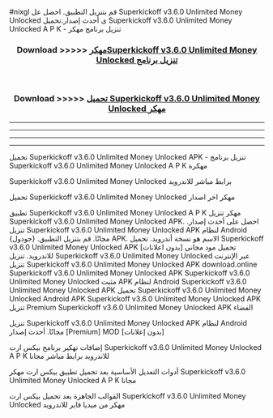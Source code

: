#nixgl قم بتنزيل التطبيق. احصل عل Superkickoff v3.6.0 Unlimited Money Unlocked  ى أحدث إصدار.تحميل Superkickoff v3.6.0 Unlimited Money Unlocked  A P K - تنزيل برنامج مهكر



<div align="center">
<h3>Download >>>>> <a href="https://ar-sites.web.app/?ar= Superkickoff v3.6.0 Unlimited Money Unlocked ">مهكرSuperkickoff v3.6.0 Unlimited Money Unlocked  تنزيل برنامج</a></h3><br>

<h3>Download >>>>> <a href="https://ar-sites.web.app/?ar= Superkickoff v3.6.0 Unlimited Money Unlocked ">تحميل Superkickoff v3.6.0 Unlimited Money Unlocked  مهكر</a></h3>
</div>


----------------------------------------------------------

----------------------------------------------------------

----------------------------------------------------------

----------------------------------------------------------


تحميل Superkickoff v3.6.0 Unlimited Money Unlocked  APK - تنزيل برنامج Superkickoff v3.6.0 Unlimited Money Unlocked  A P K مهكرة

Superkickoff v3.6.0 Unlimited Money Unlocked  برابط مباشر للاندرويد

تحميل Superkickoff v3.6.0 Unlimited Money Unlocked  مهكر اخر اصدار

تطبيق Superkickoff v3.6.0 Unlimited Money Unlocked  A P K مهكر
تنزيل Superkickoff v3.6.0 Unlimited Money Unlocked  APK. احصل على أحدث إصدار.
تنزيل Superkickoff v3.6.0 Unlimited Money Unlocked  APK لنظام Android مجانًا.
قم بتنزيل التطبيق. {جودول} APK. الاسم هو نسخة أندرويد.
تحميل Superkickoff v3.6.0 Unlimited Money Unlocked  APK [بدون اعلانات]
تحميل مود مجاني للاندرويد.
تنزيل Superkickoff v3.6.0 Unlimited Money Unlocked  عبر الإنترنت
تنزيل Superkickoff v3.6.0 Unlimited Money Unlocked  APK
download.online Superkickoff v3.6.0 Unlimited Money Unlocked  APK
Superkickoff v3.6.0 Unlimited Money Unlocked  مثبت APK لنظام Android
Superkickoff v3.6.0 Unlimited Money Unlocked  APK
تحميل Superkickoff v3.6.0 Unlimited Money Unlocked  Android APK
Superkickoff v3.6.0 Unlimited Money Unlocked  APK تنزيل Premium
Superkickoff v3.6.0 Unlimited Money Unlocked  APK الفضاء

تنزيل Superkickoff v3.6.0 Unlimited Money Unlocked  APK لنظام Android مجانًا. أحدث إصدار [Premium] MOD [بدون إعلانات]

إضافات تهكير برنامج بيكس ارت Superkickoff v3.6.0 Unlimited Money Unlocked  A P K للاندرويد برابط مباشر مجانا

أدوات التعديل الأساسية بعد تحميل تطبيق بيكس ارت مهكر Superkickoff v3.6.0 Unlimited Money Unlocked  A P K مجانا

القوالب الجاهزة بعد تحميل بيكس ارت Superkickoff v3.6.0 Unlimited Money Unlocked  مهكر من ميديا فاير للاندرويد



